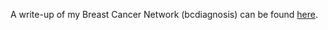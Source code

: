 A write-up of my Breast Cancer Network (bcdiagnosis) can be found [here](https://ozanerhansha.github.io/2017/06/15/breast-cancer-classification/).
